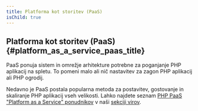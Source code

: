 ```yaml
---
title: Platforma kot storitev (PaaS)
isChild: true
---
```


## Platforma kot storitev (PaaS)  {#platform_as_a_service_paas_title}

PaaS ponuja sistem in omrežje arhitekture potrebne za poganjanje PHP aplikacij na spletu. To pomeni malo ali nič
nastavitev za zagon PHP aplikacij ali PHP ogrodij.

Nedavno je PaaS postala popularna metoda za postavitev, gostovanje in skaliranje PHP aplikacij vseh velikosti. Lahko
najdete seznam [PHP PaaS "Platform as a Service" ponudnikov](#php_paas_providers) v naši [sekciji virov](#resources).
